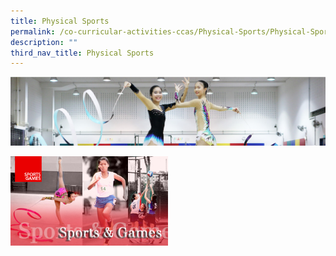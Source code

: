 ```yaml
---
title: Physical Sports
permalink: /co-curricular-activities-ccas/Physical-Sports/Physical-Sports/
description: ""
third_nav_title: Physical Sports
---
```

![](/images/CCA.png)

<img src="/images/SG_Header.jpg" style="width:50%">
